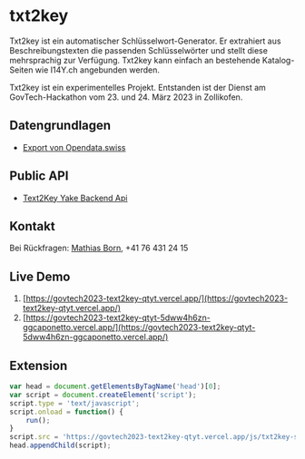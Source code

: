 # txt2key

Txt2key ist ein automatischer Schlüsselwort-Generator. Er extrahiert aus Beschreibungstexten die passenden Schlüsselwörter und stellt diese mehrsprachig zur Verfügung. Txt2key kann einfach an bestehende Katalog-Seiten wie I14Y.ch angebunden werden. 

Txt2key ist ein experimentelles Projekt. Entstanden ist der Dienst am GovTech-Hackathon vom 23. und 24. März 2023 in Zollikofen. 

## Datengrundlagen

- [Export von Opendata.swiss](https://wortaholic.ch/div/opendataswiss_keywords_descriptions_20230307_15-33-57.zip)

## Public API

- [Text2Key Yake Backend Api](https://api20230324101937.azurewebsites.net/swagger)

## Kontakt

Bei Rückfragen: [Mathias Born](mailto:this@borniert.com), +41 76 431 24 15

## Live Demo

1. [https://govtech2023-text2key-qtyt.vercel.app/](https://govtech2023-text2key-qtyt.vercel.app/)
1. [https://govtech2023-text2key-qtyt-5dww4h6zn-ggcaponetto.vercel.app/](https://govtech2023-text2key-qtyt-5dww4h6zn-ggcaponetto.vercel.app/)

## Extension

```javascript
var head = document.getElementsByTagName('head')[0];
var script = document.createElement('script');
script.type = 'text/javascript';
script.onload = function() {
    run();
}
script.src = 'https://govtech2023-text2key-qtyt.vercel.app/js/txt2key-standalone.js';
head.appendChild(script);
```

